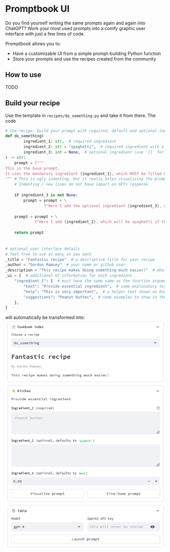 # Promptbook UI

Do you find yourself writing the same prompts again and again into ChatGPT?
Work your most used prompts into a comfy graphic user interface with just a few lines of code.

Promptbook allows you to:
 - Have a customizable UI from a simple prompt-building Python function
 - Store your prompts and use the recipes created from the community

## How to use
TODO

## Build your recipe
Use the template in `recipes/do_something.py` and take it from there. The code
```python
# the recipe: build your prompt with required, default and optional inputs
def do_something(
        ingredient_1: str,  # required ingredient
        ingredient_2: str = "spaghetti",  # required ingredient with a default value
        ingredient_3: int = None,  # optional ingredient (use `[]` for lists)
) -> str:
    prompt = f"""
This is the base prompt.  
It uses the mandatory ingredient {ingredient_1}, which MUST be filled by the user.
""" # This is ugly indenting, but it really helps visualizing the prompts
    # Indenting / new lines do not have impact on GPTs response

    if ingredient_3 is not None:
        prompt = prompt + \
                 f"Here I add the optional ingredient {ingredient_3}, only in case the user fills it."

    prompt = prompt + \
             f"Here I add {ingredient_2}, which will be spaghetti if the user does not fill it."

    return prompt


# optional user interface details
# feel free to use as many as you want
_title = "Fantastic recipe"  # a descriptive title for your recipe
_author = "Gordon Ramsey"  # your name or github user
_description = "This recipe makes doing something much easier!"  # what the recipe does / use cases
_ui = {  # additional UI information for each ingredient
    "ingredient_1": {  # must have the same name as the function argument it refers to
        "text": "Provide essential ingredient",  # some explanatory text written before the input field
        "help": "This is very important",  # a helper text shown on hover
        "suggestions": "Peanut butter",  # some examples to show in the input placeholder
    },
}
```
will automatically be transformed into:
![alt text](media/template.png)